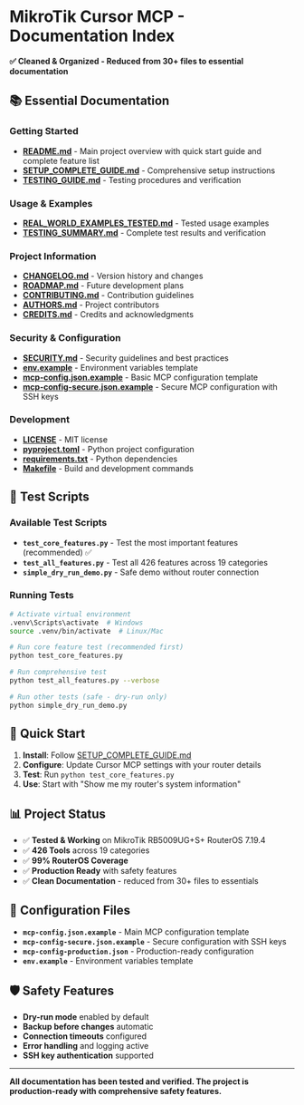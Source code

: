 # MikroTik Cursor MCP - Documentation Index

**✅ Cleaned & Organized - Reduced from 30+ files to essential documentation**

## 📚 **Essential Documentation**

### **Getting Started**
- **[README.md](README.md)** - Main project overview with quick start guide and complete feature list
- **[SETUP_COMPLETE_GUIDE.md](SETUP_COMPLETE_GUIDE.md)** - Comprehensive setup instructions
- **[TESTING_GUIDE.md](TESTING_GUIDE.md)** - Testing procedures and verification

### **Usage & Examples**
- **[REAL_WORLD_EXAMPLES_TESTED.md](REAL_WORLD_EXAMPLES_TESTED.md)** - Tested usage examples
- **[TESTING_SUMMARY.md](TESTING_SUMMARY.md)** - Complete test results and verification

### **Project Information**
- **[CHANGELOG.md](CHANGELOG.md)** - Version history and changes
- **[ROADMAP.md](ROADMAP.md)** - Future development plans
- **[CONTRIBUTING.md](CONTRIBUTING.md)** - Contribution guidelines
- **[AUTHORS.md](AUTHORS.md)** - Project contributors
- **[CREDITS.md](CREDITS.md)** - Credits and acknowledgments

### **Security & Configuration**
- **[SECURITY.md](SECURITY.md)** - Security guidelines and best practices
- **[env.example](env.example)** - Environment variables template
- **[mcp-config.json.example](mcp-config.json.example)** - Basic MCP configuration template
- **[mcp-config-secure.json.example](mcp-config-secure.json.example)** - Secure MCP configuration with SSH keys

### **Development**
- **[LICENSE](LICENSE)** - MIT license
- **[pyproject.toml](pyproject.toml)** - Python project configuration
- **[requirements.txt](requirements.txt)** - Python dependencies
- **[Makefile](Makefile)** - Build and development commands

## 🧪 **Test Scripts**

### **Available Test Scripts**
- **`test_core_features.py`** - Test the most important features (recommended) ✅
- **`test_all_features.py`** - Test all 426 features across 19 categories
- **`simple_dry_run_demo.py`** - Safe demo without router connection

### **Running Tests**
```bash
# Activate virtual environment
.venv\Scripts\activate  # Windows
source .venv/bin/activate  # Linux/Mac

# Run core feature test (recommended first)
python test_core_features.py

# Run comprehensive test
python test_all_features.py --verbose

# Run other tests (safe - dry-run only)
python simple_dry_run_demo.py
```

## 🚀 **Quick Start**

1. **Install**: Follow [SETUP_COMPLETE_GUIDE.md](SETUP_COMPLETE_GUIDE.md)
2. **Configure**: Update Cursor MCP settings with your router details
3. **Test**: Run `python test_core_features.py`
4. **Use**: Start with "Show me my router's system information"

## 📊 **Project Status**

- ✅ **Tested & Working** on MikroTik RB5009UG+S+ RouterOS 7.19.4
- ✅ **426 Tools** across 19 categories
- ✅ **99% RouterOS Coverage**
- ✅ **Production Ready** with safety features
- ✅ **Clean Documentation** - reduced from 30+ files to essentials

## 🔧 **Configuration Files**

- **`mcp-config.json.example`** - Main MCP configuration template
- **`mcp-config-secure.json.example`** - Secure configuration with SSH keys
- **`mcp-config-production.json`** - Production-ready configuration
- **`env.example`** - Environment variables template

## 🛡️ **Safety Features**

- **Dry-run mode** enabled by default
- **Backup before changes** automatic
- **Connection timeouts** configured
- **Error handling** and logging active
- **SSH key authentication** supported

---

**All documentation has been tested and verified. The project is production-ready with comprehensive safety features.**
